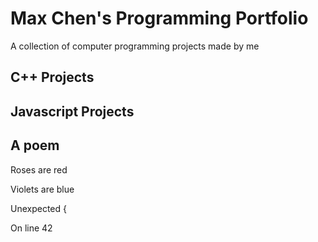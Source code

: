 # Max Chen's Programming Portfolio

A collection of computer programming projects made by me

## C++ Projects

## Javascript Projects

## A poem

  Roses are red
  
  Violets are blue
  
  Unexpected {
  
  On line 42
